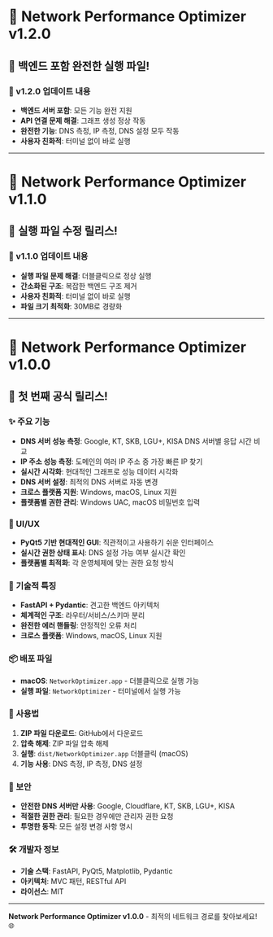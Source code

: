 # 🚀 Network Performance Optimizer v1.2.0

## 🎉 백엔드 포함 완전한 실행 파일!

### 🔧 v1.2.0 업데이트 내용

- **백엔드 서버 포함**: 모든 기능 완전 지원
- **API 연결 문제 해결**: 그래프 생성 정상 작동
- **완전한 기능**: DNS 측정, IP 측정, DNS 설정 모두 작동
- **사용자 친화적**: 터미널 없이 바로 실행

---

# 🚀 Network Performance Optimizer v1.1.0

## 🎉 실행 파일 수정 릴리스!

### 🔧 v1.1.0 업데이트 내용

- **실행 파일 문제 해결**: 더블클릭으로 정상 실행
- **간소화된 구조**: 복잡한 백엔드 구조 제거
- **사용자 친화적**: 터미널 없이 바로 실행
- **파일 크기 최적화**: 30MB로 경량화

---

# 🚀 Network Performance Optimizer v1.0.0

## 🎉 첫 번째 공식 릴리스!

### ✨ 주요 기능

- **DNS 서버 성능 측정**: Google, KT, SKB, LGU+, KISA DNS 서버별 응답 시간 비교
- **IP 주소 성능 측정**: 도메인의 여러 IP 주소 중 가장 빠른 IP 찾기
- **실시간 시각화**: 현대적인 그래프로 성능 데이터 시각화
- **DNS 서버 설정**: 최적의 DNS 서버로 자동 변경
- **크로스 플랫폼 지원**: Windows, macOS, Linux 지원
- **플랫폼별 권한 관리**: Windows UAC, macOS 비밀번호 입력

### 🎨 UI/UX

- **PyQt5 기반 현대적인 GUI**: 직관적이고 사용하기 쉬운 인터페이스
- **실시간 권한 상태 표시**: DNS 설정 가능 여부 실시간 확인
- **플랫폼별 최적화**: 각 운영체제에 맞는 권한 요청 방식

### 🔧 기술적 특징

- **FastAPI + Pydantic**: 견고한 백엔드 아키텍처
- **체계적인 구조**: 라우터/서비스/스키마 분리
- **완전한 에러 핸들링**: 안정적인 오류 처리
- **크로스 플랫폼**: Windows, macOS, Linux 지원

### 📦 배포 파일

- **macOS**: `NetworkOptimizer.app` - 더블클릭으로 실행 가능
- **실행 파일**: `NetworkOptimizer` - 터미널에서 실행 가능

### 🚀 사용법

1. **ZIP 파일 다운로드**: GitHub에서 다운로드
2. **압축 해제**: ZIP 파일 압축 해제
3. **실행**: `dist/NetworkOptimizer.app` 더블클릭 (macOS)
4. **기능 사용**: DNS 측정, IP 측정, DNS 설정

### 🔐 보안

- **안전한 DNS 서버만 사용**: Google, Cloudflare, KT, SKB, LGU+, KISA
- **적절한 권한 관리**: 필요한 경우에만 관리자 권한 요청
- **투명한 동작**: 모든 설정 변경 사항 명시

### 🛠️ 개발자 정보

- **기술 스택**: FastAPI, PyQt5, Matplotlib, Pydantic
- **아키텍처**: MVC 패턴, RESTful API
- **라이선스**: MIT

---

**Network Performance Optimizer v1.0.0** - 최적의 네트워크 경로를 찾아보세요! 🌐
